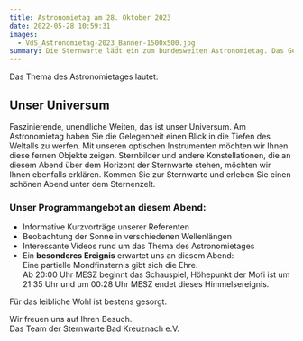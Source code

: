 ```yaml
---
title: Astronomietag am 28. Oktober 2023
date: 2022-05-28 10:59:31
images:
  - VdS_Astronomietag-2023_Banner-1500x500.jpg
summary: Die Sternwarte lädt ein zum bundesweiten Astronomietag. Das Gelände der Sternwarte ist ab 14:00 Uhr geöffnet. Der Eintritt ist frei.
---
```


Das Thema des Astronomietages lautet:

## Unser Universum

Faszinierende, unendliche Weiten, das ist unser Universum. Am Astronomietag haben Sie die Gelegenheit einen Blick in die Tiefen des Weltalls zu werfen. Mit unseren optischen Instrumenten möchten wir Ihnen diese fernen Objekte zeigen. Sternbilder und andere Konstellationen, die an diesem Abend über dem Horizont der Sternwarte stehen, möchten wir Ihnen ebenfalls erklären.
Kommen Sie zur Sternwarte und erleben Sie einen schönen Abend unter dem Sternenzelt.

### Unser Programmangebot an diesem Abend:

- Informative Kurzvorträge unserer Referenten
- Beobachtung der Sonne in verschiedenen Wellenlängen
- Interessante Videos rund um das Thema des Astronomietages
- Ein **besonderes Ereignis** erwartet uns an diesem Abend:  
  Eine partielle Mondfinsternis gibt sich die Ehre.  
  Ab 20:00 Uhr MESZ beginnt das Schauspiel, Höhepunkt der Mofi ist um 21:35 Uhr und um 00:28 Uhr MESZ endet dieses Himmelsereignis.

Für das leibliche Wohl ist bestens gesorgt.

Wir freuen uns auf Ihren Besuch.  
Das Team der Sternwarte Bad Kreuznach e.V.
